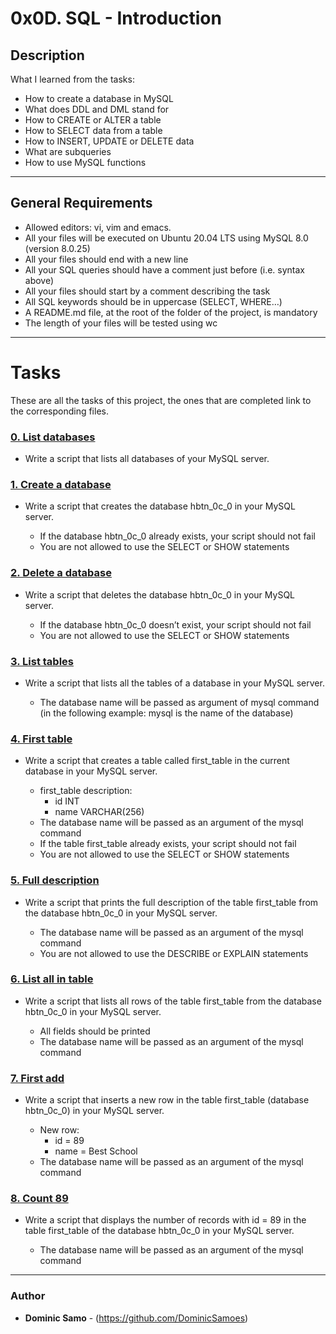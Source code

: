 # 0x0D. SQL - Introduction

## Description

What I learned from the tasks:

* How to create a database in MySQL
* What does DDL and DML stand for
* How to CREATE or ALTER a table
* How to SELECT data from a table
* How to INSERT, UPDATE or DELETE data
* What are subqueries
* How to use MySQL functions 

---

## General Requirements
* Allowed editors: vi, vim and emacs.
* All your files will be executed on Ubuntu 20.04 LTS using MySQL 8.0 (version 8.0.25)
* All your files should end with a new line
* All your SQL queries should have a comment just before (i.e. syntax above)
* All your files should start by a comment describing the task
* All SQL keywords should be in uppercase (SELECT, WHERE…)
* A README.md file, at the root of the folder of the project, is mandatory
* The length of your files will be tested using wc
---

# Tasks

These are all the tasks of this project, the ones that are completed link to the corresponding files.

### [0. List databases](./0-list_databases.sql)
* Write a script that lists all databases of your MySQL server.

### [1. Create a database](./1-create_database_if_missing.sql)
* Write a script that creates the database hbtn_0c_0 in your MySQL server.

	- If the database hbtn_0c_0 already exists, your script should not fail
	- You are not allowed to use the SELECT or SHOW statements

### [2. Delete a database](./2-remove_database.sql)
* Write a script that deletes the database hbtn_0c_0 in your MySQL server.

	- If the database hbtn_0c_0 doesn’t exist, your script should not fail
	- You are not allowed to use the SELECT or SHOW statements

### [3. List tables](./3-list_tables.sql)
* Write a script that lists all the tables of a database in your MySQL server.

	- The database name will be passed as argument of mysql command (in the following example: mysql is the name of the database)

### [4. First table](./4-first_table.sql)
* Write a script that creates a table called first_table in the current database in your MySQL server.

	- first_table description:
		+ id INT
		+ name VARCHAR(256)
	- The database name will be passed as an argument of the mysql command
	- If the table first_table already exists, your script should not fail
	- You are not allowed to use the SELECT or SHOW statements

### [5. Full description](./5-full_table.sql)
* Write a script that prints the full description of the table first_table from the database hbtn_0c_0 in your MySQL server.

	- The database name will be passed as an argument of the mysql command
	- You are not allowed to use the DESCRIBE or EXPLAIN statements

### [6. List all in table](./6-list_values.sql)
* Write a script that lists all rows of the table first_table from the database hbtn_0c_0 in your MySQL server.

	- All fields should be printed
	- The database name will be passed as an argument of the mysql command

### [7. First add](./7-insert_value.sql)
* Write a script that inserts a new row in the table first_table (database hbtn_0c_0) in your MySQL server.

	- New row:
		+ id = 89
		+ name = Best School
	- The database name will be passed as an argument of the mysql command

### [8. Count 89](./8-count_89.sql)
* Write a script that displays the number of records with id = 89 in the table first_table of the database hbtn_0c_0 in your MySQL server.

	- The database name will be passed as an argument of the mysql command




---

### Author
* **Dominic Samo** - (https://github.com/DominicSamoes)

